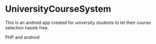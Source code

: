 # UniversityCourseSystem
This is an android app created for university students to let their course selection hassle free.


PHP and android
